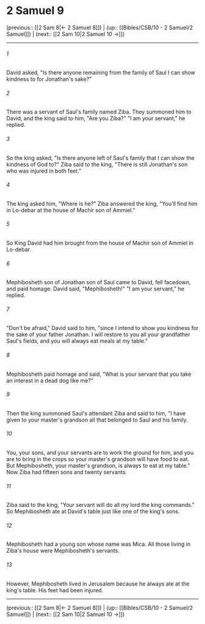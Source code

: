 # 2 Samuel 9

(previous:: [[2 Sam 8|← 2 Samuel 8]]) | (up:: [[Bibles/CSB/10 - 2 Samuel/2 Samuel]]) | (next:: [[2 Sam 10|2 Samuel 10 →]])

***


###### 1 
David asked, "Is there anyone remaining from the family of Saul I can show kindness to for Jonathan's sake?" 

###### 2 
There was a servant of Saul's family named Ziba. They summoned him to David, and the king said to him, "Are you Ziba?" "I am your servant," he replied. 

###### 3 
So the king asked, "Is there anyone left of Saul's family that I can show the kindness of God to?" Ziba said to the king, "There is still Jonathan's son who was injured in both feet." 

###### 4 
The king asked him, "Where is he?" Ziba answered the king, "You'll find him in Lo-debar at the house of Machir son of Ammiel." 

###### 5 
So King David had him brought from the house of Machir son of Ammiel in Lo-debar. 

###### 6 
Mephibosheth son of Jonathan son of Saul came to David, fell facedown, and paid homage. David said, "Mephibosheth!" "I am your servant," he replied. 

###### 7 
"Don't be afraid," David said to him, "since I intend to show you kindness for the sake of your father Jonathan. I will restore to you all your grandfather Saul's fields, and you will always eat meals at my table." 

###### 8 
Mephibosheth paid homage and said, "What is your servant that you take an interest in a dead dog like me?" 

###### 9 
Then the king summoned Saul's attendant Ziba and said to him, "I have given to your master's grandson all that belonged to Saul and his family. 

###### 10 
You, your sons, and your servants are to work the ground for him, and you are to bring in the crops so your master's grandson will have food to eat. But Mephibosheth, your master's grandson, is always to eat at my table." Now Ziba had fifteen sons and twenty servants. 

###### 11 
Ziba said to the king, "Your servant will do all my lord the king commands." So Mephibosheth ate at David's table just like one of the king's sons. 

###### 12 
Mephibosheth had a young son whose name was Mica. All those living in Ziba's house were Mephibosheth's servants. 

###### 13 
However, Mephibosheth lived in Jerusalem because he always ate at the king's table. His feet had been injured.

***

(previous:: [[2 Sam 8|← 2 Samuel 8]]) | (up:: [[Bibles/CSB/10 - 2 Samuel/2 Samuel]]) | (next:: [[2 Sam 10|2 Samuel 10 →]])
